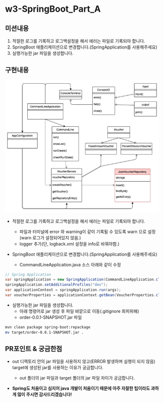 # w3-SpringBoot_Part_A

## 미션내용
1. 적절한 로그를 기록하고 로그백설정을 해서 에러는 파일로 기록되야 합니다.
2. SpringBoot 애플리케이션으로 변경합니다.(SpringApplication를 사용해주세요)
3. 실행가능한 jar 파일을 생성합니다.

## 구현내용

![Class Diagram D5 - D4와 동일](/img/orderproject_D4.png)

- 적절한 로그를 기록하고 로그백설정을 해서 에러는 파일로 기록되야 합니다.
  - 파일과 터미널에 error 와 warning이 같이 기록될 수 있도록 warn 으로 설정(warn 로그가 설정되어있지 않음.)
  - logger 추가(단, logback.xml 설정을 info로 바꿔야함.)

- SpringBoot 애플리케이션으로 변경합니다.(SpringApplication를 사용해주세요)
  - CommandLineApplication.java 소스 아래와 같이 수정

```java
// Spring Application
var springApplication = new SpringApplication(CommandLineApplication.class);
springApplication.setAdditionalProfiles("dev");
var applicationContext = springApplication.run(args);
var voucherProperties = applicationContext.getBean(VoucherProperties.class);
```

- 실행가능한 jar 파일을 생성합니다.
  - 아래 명령어로 jar 생성 후 파일 바깥으로 이동(.gitignore 회피위해)
  - order-0.0.1-SNAPSHOT.jar 파일

```bash
mvn clean package spring-boot:repackage
mv target/order-0.0.1-SNAPSHOT.jar .
```

## PR포인트 & 궁금한점

- out 디렉토리 안의 jar 파일을 사용하지 않고(ERROR 발생하며 실행이 되지 않음) target에 생성된 jar를 사용하는 이유가 궁금합니다.
  - out 폴더의 jar 파일과 target 폴더의 jar 파일 차이가 궁금합니다.

- **Spring도 처음이고 심지어 java 개발이 처음이기 때문에 아주 자잘한 팁이라도 과하게 많이 주시면 감사드리겠습니다!**

